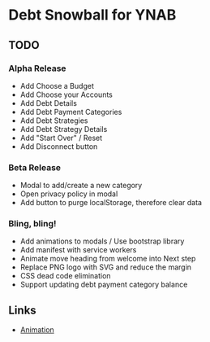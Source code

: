 # Debt Snowball for YNAB

## TODO

### Alpha Release

* Add Choose a Budget
* Add Choose your Accounts
* Add Debt Details
* Add Debt Payment Categories
* Add Debt Strategies
* Add Debt Strategy Details
* Add "Start Over" / Reset
* Add Disconnect button

### Beta Release

* Modal to add/create a new category
* Open privacy policy in modal
* Add button to purge localStorage, therefore clear data

### Bling, bling!

* Add animations to modals / Use bootstrap library
* Add manifest with service workers
* Animate move heading from welcome into Next step
* Replace PNG logo with SVG and reduce the margin
* CSS dead code elimination
* Support updating debt payment category balance

## Links

* [Animation](https://github.com/mdgriffith/elm-animation-flower-menu/blob/master/src/FlowerMenu.elm)
